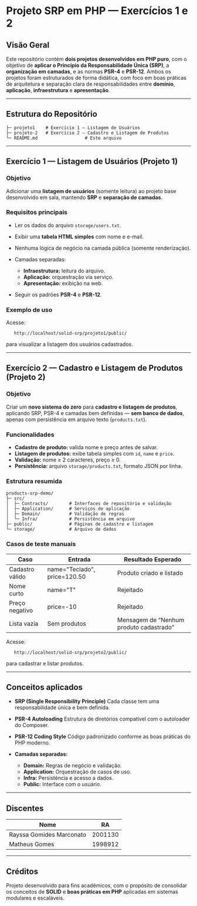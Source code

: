 # Projeto SRP em PHP — Exercícios 1 e 2

## Visão Geral

Este repositório contém **dois projetos desenvolvidos em PHP puro**, com o objetivo de **aplicar o Princípio da Responsabilidade Única (SRP)**, a **organização em camadas**, e as normas **PSR-4** e **PSR-12**.
Ambos os projetos foram estruturados de forma didática, com foco em boas práticas de arquitetura e separação clara de responsabilidades entre **domínio**, **aplicação**, **infraestrutura** e **apresentação**.

---

## Estrutura do Repositório

```
├─ projeto1    # Exercício 1 — Listagem de Usuários
├─ projeto-2   # Exercício 2 — Cadastro e Listagem de Produtos
└─ README.md                  # Este arquivo
```

---

## Exercício 1 — Listagem de Usuários (Projeto 1)

### Objetivo

Adicionar uma **listagem de usuários** (somente leitura) ao projeto base desenvolvido em sala, mantendo **SRP** e **separação de camadas**.

### Requisitos principais

* Ler os dados do arquivo `storage/users.txt`.
* Exibir uma **tabela HTML simples** com nome e e-mail.
* Nenhuma lógica de negócio na camada pública (somente renderização).
* Camadas separadas:

  * **Infraestrutura:** leitura do arquivo.
  * **Aplicação:** orquestração via serviço.
  * **Apresentação:** exibição na web.
* Seguir os padrões **PSR-4** e **PSR-12**.

### Exemplo de uso

Acesse:

```
   http://localhost/solid-srp/projeto1/public/
```

para visualizar a listagem dos usuários cadastrados.

---

## Exercício 2 — Cadastro e Listagem de Produtos (Projeto 2)

### Objetivo

Criar um **novo sistema do zero** para **cadastro e listagem de produtos**, aplicando SRP, PSR-4 e camadas bem definidas — **sem banco de dados**, apenas com persistência em arquivo texto (`products.txt`).

### Funcionalidades

* **Cadastro de produto:** valida nome e preço antes de salvar.
* **Listagem de produtos:** exibe tabela simples com `id`, `name` e `price`.
* **Validação:** nome ≥ 2 caracteres, preço ≥ 0.
* **Persistência:** arquivo `storage/products.txt`, formato JSON por linha.

### Estrutura resumida

```
products-srp-demo/
├─ src/
│  ├─ Contracts/        # Interfaces de repositório e validação
│  ├─ Application/      # Serviços de aplicação
│  ├─ Domain/           # Validação de regras
│  └─ Infra/            # Persistência em arquivo
├─ public/              # Páginas de cadastro e listagem
└─ storage/             # Arquivo de dados
```

### Casos de teste manuais

| Caso              | Entrada                      | Resultado Esperado                      |
| ----------------- | ---------------------------- | --------------------------------------- |
| Cadastro válido | name="Teclado", price=120.50 | Produto criado e listado                |
| Nome curto      | name="T"                     | Rejeitado                               |
| Preço negativo  | price=-10                    | Rejeitado                               |
| Lista vazia    | Sem produtos                 | Mensagem de “Nenhum produto cadastrado” |

Acesse:

```
   http://localhost/solid-srp/projeto2/public/
```

para cadastrar e listar produtos.

---

## Conceitos aplicados

* **SRP (Single Responsibility Principle)**
  Cada classe tem uma responsabilidade única e bem definida.

* **PSR-4 Autoloading**
  Estrutura de diretórios compatível com o autoloader do Composer.

* **PSR-12 Coding Style**
  Código padronizado conforme as boas práticas do PHP moderno.

* **Camadas separadas:**

  * **Domain:** Regras de negócio e validação.
  * **Application:** Orquestração de casos de uso.
  * **Infra:** Persistência e acesso a dados.
  * **Public:** Interface com o usuário.

---

## Discentes

| Nome | RA |
| ---- | -- |
|  Rayssa Gomides Marconato    | 2001130   |
|   Matheus Gomes   |  1998912  |

---

## Créditos

Projeto desenvolvido para fins acadêmicos, com o propósito de consolidar os conceitos de **SOLID** e **boas práticas em PHP** aplicadas em sistemas modulares e escaláveis.
